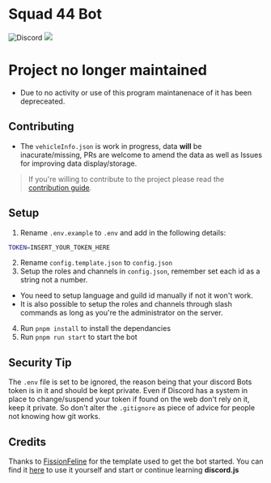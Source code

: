 # Squad 44 Bot

![Discord](https://img.shields.io/discord/1267893589707587718?style=flat&logo=discord&logoColor=%237289da&label=Discord%20Guild&color=%23287e29)
![](https://img.shields.io/github/v/release/Maximus7474/Squad44Bot?logo=github)

# Project no longer maintained
- Due to no activity or use of this program maintanenace of it has been depreceated.

## Contributing
- The `vehicleInfo.json` is work in progress, data __will__ be inacurate/missing, PRs are welcome to amend the data as well as Issues for improving data display/storage.

> If you're willing to contribute to the project please read the [contribution guide](https://github.com/Maximus7474/Squad44Bot/blob/main/CONTRIBUTING.md).

## Setup
1. Rename `.env.example` to `.env` and add in the following details:
```bash
TOKEN=INSERT_YOUR_TOKEN_HERE
```
2. Rename `config.template.json` to `config.json`
3. Setup the roles and channels in `config.json`, remember set each id as a string not a number.
  - You need to setup language and guild id manually if not it won't work.
  - It is also possible to setup the roles and channels through slash commands as long as you're the administrator on the server.
4. Run `pnpm install` to install the dependancies
5. Run `pnpm run start` to start the bot


## Security Tip
The `.env` file is set to be ignored, the reason being that your discord Bots token is in it and should be kept private.
Even if Discord has a system in place to change/suspend your token if found on the web don't rely on it, keep it private.
So don't alter the `.gitignore` as piece of advice for people not knowing how git works.

## Credits
Thanks to [FissionFeline](https://github.com/FissionFeline) for the template used to get the bot started.
You can find it [here](https://github.com/FissionFeline/discord-js-template) to use it yourself and start or continue learning __discord.js__
